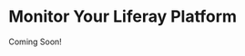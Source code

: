 # Monitor Your Liferay Platform

Coming Soon!

<!--

<div class="ahead">
<h4>Learning Objectives:</h4>
In this section, we'll review application performance monitoring for Liferay applications and take a brief look at various tools that can be used when measuring performance. We'll also cover user monitoring on the Liferay platform, with both third-party tools as well as Liferay's Audit and Monitoring tools. 


<h4>Tasks to Accomplish:</h4>
<ul>
	<li>Examine and run a Liferay stack on Tomcat servers</li>
	<li>Install Liferay on a Wildfly Server</li>
</ul>

<h3>Prerequisites:</h3>
<ul>
	<li>Install Docker CE on your OS</li>
	<li>Unzip module exercise files to an empty directory</li>
</ul>
</div>

-->